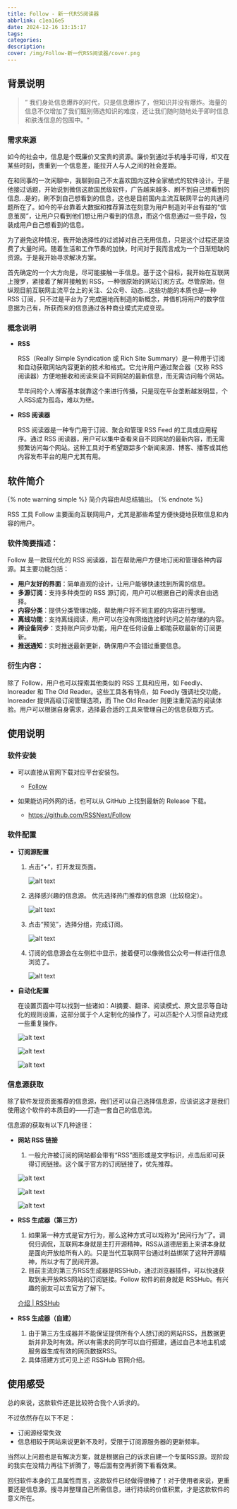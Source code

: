 ```yaml
---
title: Follow - 新一代RSS阅读器
abbrlink: c1ea16e5
date: 2024-12-16 13:15:17
tags:
categories:
description:
cover: /img/Follow-新一代RSS阅读器/cover.png
---
```


## 背景说明

> ” 我们身处信息爆炸的时代，只是信息爆炸了，但知识并没有爆炸。海量的信息不仅增加了我们甄别筛选知识的难度，还让我们随时随地处于即时信息和肤浅信息的包围中。“

### 需求来源

如今的社会中，信息是个既廉价又宝贵的资源。廉价到通过手机唾手可得，却又在某些时刻，贵重到一个信息差，能拉开人与人之间的社会差距。

在和同事的一次闲聊中，我聊到自己不太喜欢国内这种全家桶式的软件设计。于是他接过话题，开始说到微信这款国民级软件，广告越来越多、刷不到自己想看到的信息…是的，刷不到自己想看到的信息，这也是目前国内主流互联网平台的共通问题所在了。如今的平台靠着大数据和推荐算法在刻意为用户制造对平台有益的“信息茧房”，让用户只看到他们想让用户看到的信息，而这个信息通过一些手段，包装成用户自己想看到的信息。

为了避免这种情况，我开始选择性的过滤掉对自己无用信息，只是这个过程还是浪费了大量时间。随着生活和工作节奏的加快，时间对于我而言成为一个日渐短缺的资源。于是我开始寻求解决方案。

首先确定的一个大方向是，尽可能接触一手信息。基于这个目标，我开始在互联网上搜罗，紧接着了解并接触到 RSS，一种很原始的网站订阅方式。尽管原始，但纵观目前互联网主流平台上的关注、公众号、动态…这些功能的本质也是一种 RSS 订阅，只不过是平台为了完成圈地而制造的新概念，并借机将用户的数字信息据为己有，所获而来的信息通过各种商业模式完成变现。

### 概念说明

- **RSS**
    
    RSS（Really Simple Syndication 或 Rich Site Summary）是一种用于订阅和自动获取网站内容更新的技术和格式。它允许用户通过聚合器（又称 RSS 阅读器）方便地接收和阅读来自不同网站的最新信息，而无需访问每个网站。
    
    早年间的个人博客基本就靠这个来进行传播，只是现在平台垄断越发明显，个人RSS成为孤岛，难以为继。
    
- **RSS 阅读器**
    
    RSS 阅读器是一种专门用于订阅、聚合和管理 RSS Feed 的工具或应用程序。通过 RSS 阅读器，用户可以集中查看来自不同网站的最新内容，而无需频繁访问每个网站。这种工具对于希望跟踪多个新闻来源、博客、播客或其他内容发布平台的用户尤其有用。
    

## 软件简介

{% note warning simple %}
简介内容由AI总结输出。
{% endnote %}

RSS 工具 Follow 主要面向互联网用户，尤其是那些希望方便快捷地获取信息和内容的用户。

### 软件简要描述：

Follow 是一款现代化的 RSS 阅读器，旨在帮助用户方便地订阅和管理各种内容源。其主要功能包括：

- **用户友好的界面**：简单直观的设计，让用户能够快速找到所需的信息。
- **多源订阅**：支持多种类型的 RSS 源订阅，用户可以根据自己的需求自由选择。
- **内容分类**：提供分类管理功能，帮助用户将不同主题的内容进行整理。
- **离线功能**：支持离线阅读，用户可以在没有网络连接时访问之前存储的内容。
- **跨设备同步**：支持账户同步功能，用户在任何设备上都能获取最新的订阅更新。
- **推送通知**：实时推送最新更新，确保用户不会错过重要信息。

### 衍生内容：

除了 Follow，用户也可以探索其他类似的 RSS 工具和应用，如 Feedly、Inoreader 和 The Old Reader。这些工具各有特点，如 Feedly 强调社交功能，Inoreader 提供高级订阅管理选项，而 The Old Reader 则更注重简洁的阅读体验。用户可以根据自身需求，选择最合适的工具来管理自己的信息获取方式。

## 使用说明

### 软件安装

- 可以直接从官网下载对应平台安装包。

    - [Follow](https://follow.is/)

- 如果能访问外网的话，也可以从 GitHub 上找到最新的 Release 下载。

    - https://github.com/RSSNext/Follow

### 软件配置

- **订阅源配置**
    1. 点击“+”，打开发现页面。
        
        ![alt text](../img/Follow-新一代RSS阅读器/image_1.png)
        
    2. 选择感兴趣的信息源。
        优先选择热门推荐的信息源（比较稳定）。

        ![alt text](../img/Follow-新一代RSS阅读器/image_2.png)
        
        
    3. 点击“预览”，选择分组，完成订阅。
        
        ![alt text](../img/Follow-新一代RSS阅读器/image_3.png)
        
    4. 订阅的信息源会在左侧栏中显示，接着便可以像微信公众号一样进行信息浏览了。
        
        ![alt text](../img/Follow-新一代RSS阅读器/image_4.png)
        
- **自动化配置**
    
    在设置页面中可以找到一些诸如：AI摘要、翻译、阅读模式、原文显示等自动化的规则设置，这部分属于个人定制化的操作了，可以匹配个人习惯自动完成一些重复操作。
    
    ![alt text](../img/Follow-新一代RSS阅读器/image_5.png)

    ![alt text](../img/Follow-新一代RSS阅读器/image_6.png)

    ![alt text](../img/Follow-新一代RSS阅读器/image_7.png)
    

### 信息源获取

除了软件发现页面推荐的信息源，我们还可以自己选择信息源，应该说这才是我们使用这个软件的本质目的——打造一套自己的信息流。

信息源的获取有以下几种途径：

- **网站 RSS 链接**
    1. 一般允许被订阅的网站都会带有“RSS”图形或是文字标识，点击后即可获得订阅链接。这个属于官方的订阅链接了，优先推荐。
    
    ![alt text](../img/Follow-新一代RSS阅读器/image_8.png)
    
    ![alt text](../img/Follow-新一代RSS阅读器/image_9.png)
    
    ![alt text](../img/Follow-新一代RSS阅读器/image_10.png)
    
- **RSS 生成器（第三方）**
    1. 如果第一种方式是官方行为，那么这种方式可以戏称为“民间行为”了。调侃归调侃，互联网本身就是主打开源精神，RSS从道德层面上来讲本身就是面向开放给所有人的。只是当代互联网平台通过利益绑架了这种开源精神，所以才有了民间开源。
    2. 目前主流的第三方RSS生成器是RSSHub，通过浏览器插件，可以快速获取到未开放RSS网站的订阅链接。Follow 软件的前身就是 RSSHub。有兴趣的朋友可以去官方了解下。
    
    [介绍 | RSSHub](https://rsshub.netlify.app/zh/)
    
- **RSS 生成器（自建）**
    1. 由于第三方生成器并不能保证提供所有个人想订阅的网站RSS，且数据更新并非及时有效。所以有需求的同学可以自行搭建，通过自己本地主机或服务器生成有效的网页数据RSS。
    2. 具体搭建方式可见上述 RSSHub 官网介绍。

## 使用感受

总的来说，这款软件还是比较符合我个人诉求的。

不过依然存在以下不足：

- 订阅源经常失效
- 信息相较于网站来说更新不及时，受限于订阅源服务器的更新频率。

当然以上问题也是有解决方案，就是根据自己的诉求自建一个专属RSS源。现阶段的我实在没精力再往下折腾了，等后面有空再折腾下看看效果。

回归软件本身的工具属性而言，这款软件已经做得很棒了！对于使用者来说，更重要还是信息源。搜寻并整理自己所需信息，进行持续的价值积累，才是这款软件的意义所在。